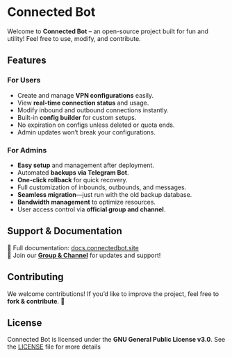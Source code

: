 # Connected Bot

Welcome to **Connected Bot** – an open-source project built for fun and utility! Feel free to use, modify, and contribute.

## Features

### For Users

- Create and manage **VPN configurations** easily.
- View **real-time connection status** and usage.
- Modify inbound and outbound connections instantly.
- Built-in **config builder** for custom setups.
- No expiration on configs unless deleted or quota ends.
- Admin updates won’t break your configurations.

### For Admins

- **Easy setup** and management after deployment.
- Automated **backups via Telegram Bot**.
- **One-click rollback** for quick recovery.
- Full customization of inbounds, outbounds, and messages.
- **Seamless migration**—just run with the old backup database.
- **Bandwidth management** to optimize resources.
- User access control via **official group and channel**.

## Support & Documentation

📖 Full documentation: [docs.connectedbot.site](https://docs.connectedbot.site)  
💬 Join our [**Group & Channel**](https://t.me/just_connected) for updates and support!

## Contributing

We welcome contributions! If you’d like to improve the project, feel free to **fork & contribute**. 🚀

## License

Connected Bot is licensed under the **GNU General Public License v3.0**. See the [LICENSE](./LICENSE) file for more details
